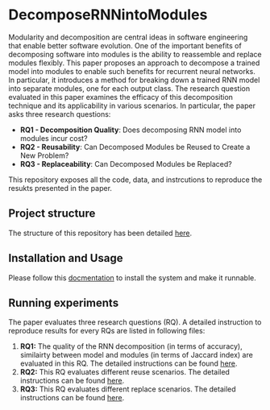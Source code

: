 # DecomposeRNNintoModules
Modularity and decomposition are central ideas in software engineering that enable better software evolution. One of the important benefits of decomposing software into modules is the ability to reassemble and replace modules flexibly. This paper proposes an approach to decompose a trained model into modules to enable such benefits for recurrent neural networks. In particular, it introduces a method for breaking down a trained RNN model into separate modules, one for each output class. The research question evaluated in this paper examines the efficacy of this decomposition technique and its applicability in various scenarios. In particular, the paper asks three research questions: 
- **RQ1 - Decomposition Quality**: Does decomposing RNN model into modules incur cost?
- **RQ2 - Reusability**: Can Decomposed Modules be Reused to Create a New Problem?
- **RQ3 - Replaceability**: Can Decomposed Modules be Replaced?

This repository exposes all the code, data, and instrcutions to reproduce the resukts presented in the paper.

## Project structure
The structure of this repository has been detailed [here](/tutorial/structure.md).

## Installation and Usage

Please follow this [docmentation](/INSTALL.md) to install the system and make it runnable.


## Running experiments
The paper evaluates three research questions (RQ). A detailed instruction to reproduce results for every RQs are listed in following files:
1. **RQ1:** The quality of the RNN decomposition (in terms of accuracy), similairty between model and modules (in terms of Jaccard index) are evaluated in this RQ. The detailed instructions can be found [here](/tutorial/evaluate_rq1.md). 
2. **RQ2:** This RQ evaluates different reuse scenarios. The detailed instructions can be found [here](/tutorial/evaluate_rq2.md). 
3. **RQ3:** This RQ evaluates different replace scenarios. The detailed instructions can be found [here](/tutorial/evaluate_rq3.md). 
